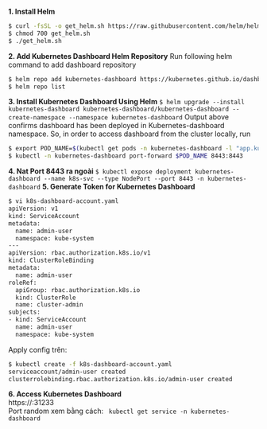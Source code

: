 **1. Install Helm**
```sh
$ curl -fsSL -o get_helm.sh https://raw.githubusercontent.com/helm/helm/main/scripts/get-helm-3
$ chmod 700 get_helm.sh
$ ./get_helm.sh
```
**2. Add Kubernetes Dashboard Helm Repository**
Run following helm command to add dashboard repository
```sh
$ helm repo add kubernetes-dashboard https://kubernetes.github.io/dashboard/
$ helm repo list
```
**3. Install Kubernetes Dashboard Using Helm**
`$ helm upgrade --install kubernetes-dashboard kubernetes-dashboard/kubernetes-dashboard --create-namespace --namespace kubernetes-dashboard`
Output above confirms dashboard has been deployed in Kubernetes-dashboard namespace. So, in order to access dashboard from the cluster locally, run
```sh
$ export POD_NAME=$(kubectl get pods -n kubernetes-dashboard -l "app.kubernetes.io/name=kubernetes-dashboard,app.kubernetes.io/instance=kubernetes-dashboard" -o jsonpath="{.items[0].metadata.name}")
$ kubectl -n kubernetes-dashboard port-forward $POD_NAME 8443:8443
```
**4. Nat Port 8443 ra ngoài**
`$ kubectl expose deployment kubernetes-dashboard --name k8s-svc --type NodePort --port 8443 -n kubernetes-dashboard`
**5. Generate Token for Kubernetes Dashboard**
```sh
$ vi k8s-dashboard-account.yaml
apiVersion: v1
kind: ServiceAccount
metadata:
  name: admin-user
  namespace: kube-system
---
apiVersion: rbac.authorization.k8s.io/v1
kind: ClusterRoleBinding
metadata:
  name: admin-user
roleRef:
  apiGroup: rbac.authorization.k8s.io
  kind: ClusterRole
  name: cluster-admin
subjects:
- kind: ServiceAccount
  name: admin-user
  namespace: kube-system
```
Apply config trên:  
```sh
$ kubectl create -f k8s-dashboard-account.yaml
serviceaccount/admin-user created
clusterrolebinding.rbac.authorization.k8s.io/admin-user created
```
**6. Access Kubernetes Dashboard**  
https://<IPMaster>:31233  
Port random xem bằng cách: ` kubectl get service -n kubernetes-dashboard`
